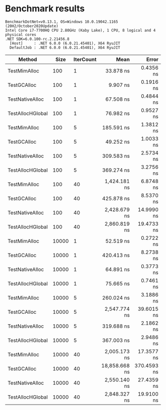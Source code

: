 # Benchmark results

```
BenchmarkDotNet=v0.13.1, OS=Windows 10.0.19042.1165 (20H2/October2020Update)
Intel Core i7-7700HQ CPU 2.80GHz (Kaby Lake), 1 CPU, 8 logical and 4 physical cores
.NET SDK=6.0.100-rc.2.21456.8
  [Host]     : .NET 6.0.0 (6.0.21.45401), X64 RyuJIT
  DefaultJob : .NET 6.0.0 (6.0.21.45401), X64 RyuJIT
```

|           Method |  Size | IterCount |          Mean |       Error |      StdDev |        Median |
|----------------- |------ |---------- |--------------:|------------:|------------:|--------------:|
|     TestMimAlloc |   100 |         1 |     33.878 ns |   0.4356 ns |   0.3637 ns |     33.857 ns |
|      TestGCAlloc |   100 |         1 |      9.907 ns |   0.1916 ns |   0.1792 ns |      9.868 ns |
|  TestNativeAlloc |   100 |         1 |     67.508 ns |   0.4844 ns |   0.4531 ns |     67.457 ns |
| TestAllocHGlobal |   100 |         1 |     76.982 ns |   0.9527 ns |   0.8912 ns |     76.801 ns |
|     TestMimAlloc |   100 |         5 |    185.591 ns |   1.3812 ns |   1.2920 ns |    185.432 ns |
|      TestGCAlloc |   100 |         5 |     49.252 ns |   1.0033 ns |   2.4230 ns |     48.039 ns |
|  TestNativeAlloc |   100 |         5 |    309.583 ns |   2.5734 ns |   2.2813 ns |    309.960 ns |
| TestAllocHGlobal |   100 |         5 |    369.274 ns |   3.2756 ns |   3.0640 ns |    369.336 ns |
|     TestMimAlloc |   100 |        40 |  1,424.181 ns |   6.8748 ns |   5.7407 ns |  1,424.507 ns |
|      TestGCAlloc |   100 |        40 |    425.878 ns |   8.5370 ns |  16.0346 ns |    420.189 ns |
|  TestNativeAlloc |   100 |        40 |  2,428.679 ns |  14.9990 ns |  13.2963 ns |  2,427.448 ns |
| TestAllocHGlobal |   100 |        40 |  2,860.819 ns |  19.4733 ns |  18.2153 ns |  2,861.133 ns |
|     TestMimAlloc | 10000 |         1 |     52.519 ns |   0.2722 ns |   0.2125 ns |     52.532 ns |
|      TestGCAlloc | 10000 |         1 |    420.413 ns |   8.2738 ns |  11.5987 ns |    418.140 ns |
|  TestNativeAlloc | 10000 |         1 |     64.891 ns |   0.3773 ns |   0.3529 ns |     64.832 ns |
| TestAllocHGlobal | 10000 |         1 |     75.665 ns |   0.7461 ns |   0.6979 ns |     75.727 ns |
|     TestMimAlloc | 10000 |         5 |    260.024 ns |   3.1886 ns |   2.9826 ns |    259.569 ns |
|      TestGCAlloc | 10000 |         5 |  2,547.774 ns |  39.6015 ns |  37.0433 ns |  2,549.163 ns |
|  TestNativeAlloc | 10000 |         5 |    319.688 ns |   2.1862 ns |   2.0450 ns |    319.809 ns |
| TestAllocHGlobal | 10000 |         5 |    367.003 ns |   2.9486 ns |   2.6139 ns |    366.703 ns |
|     TestMimAlloc | 10000 |        40 |  2,005.173 ns |  17.3577 ns |  15.3871 ns |  2,004.121 ns |
|      TestGCAlloc | 10000 |        40 | 18,858.668 ns | 370.4593 ns | 969.4273 ns | 18,456.676 ns |
|  TestNativeAlloc | 10000 |        40 |  2,550.140 ns |  27.4359 ns |  25.6636 ns |  2,545.568 ns |
| TestAllocHGlobal | 10000 |        40 |  2,848.327 ns |  19.9100 ns |  17.6497 ns |  2,848.032 ns |
